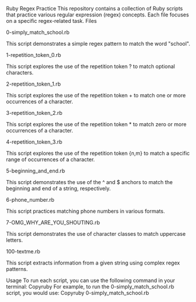 Ruby Regex Practice
This repository contains a collection of Ruby scripts that practice various regular expression (regex) concepts. Each file focuses on a specific regex-related task.
Files

0-simply_match_school.rb

This script demonstrates a simple regex pattern to match the word "school".

1-repetition_token_0.rb

This script explores the use of the repetition token ? to match optional characters.

2-repetition_token_1.rb

This script explores the use of the repetition token + to match one or more occurrences of a character.

3-repetition_token_2.rb

This script explores the use of the repetition token \* to match zero or more occurrences of a character.

4-repetition_token_3.rb

This script explores the use of the repetition token {n,m} to match a specific range of occurrences of a character.

5-beginning_and_end.rb

This script demonstrates the use of the ^ and $ anchors to match the beginning and end of a string, respectively.

6-phone_number.rb

This script practices matching phone numbers in various formats.

7-OMG_WHY_ARE_YOU_SHOUTING.rb

This script demonstrates the use of character classes to match uppercase letters.

100-textme.rb

This script extracts information from a given string using complex regex patterns.

Usage
To run each script, you can use the following command in your terminal:
Copyruby <filename>
For example, to run the 0-simply_match_school.rb script, you would use:
Copyruby 0-simply_match_school.rb
